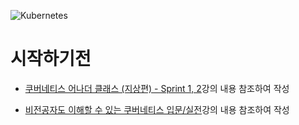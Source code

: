![Kubernetes](https://github.com/user-attachments/assets/3ec2d35d-184a-480a-878f-1f89f9547880)

# 시작하기전
- [쿠버네티스 어나더 클래스 (지상편) - Sprint 1, 2](https://www.inflearn.com/course/%EC%BF%A0%EB%B2%84%EB%84%A4%ED%8B%B0%EC%8A%A4-%EC%96%B4%EB%82%98%EB%8D%94-%ED%81%B4%EB%9E%98%EC%8A%A4-%EC%A7%80%EC%83%81%ED%8E%B8-sprint1/dashboard)강의 내용 참조하여 작성

- [비전공자도 이해할 수 있는 쿠버네티스 입문/실전](https://www.inflearn.com/course/비전공자-쿠버네티스-입문-실전/dashboard)강의 내용 참조하여 작성
